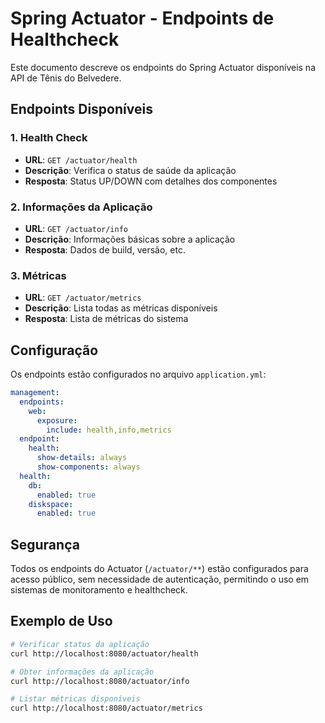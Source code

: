 # Spring Actuator - Endpoints de Healthcheck

Este documento descreve os endpoints do Spring Actuator disponíveis na API de Tênis do Belvedere.

## Endpoints Disponíveis

### 1. Health Check
- **URL**: `GET /actuator/health`
- **Descrição**: Verifica o status de saúde da aplicação
- **Resposta**: Status UP/DOWN com detalhes dos componentes

### 2. Informações da Aplicação
- **URL**: `GET /actuator/info`
- **Descrição**: Informações básicas sobre a aplicação
- **Resposta**: Dados de build, versão, etc.

### 3. Métricas
- **URL**: `GET /actuator/metrics`
- **Descrição**: Lista todas as métricas disponíveis
- **Resposta**: Lista de métricas do sistema

## Configuração

Os endpoints estão configurados no arquivo `application.yml`:

```yaml
management:
  endpoints:
    web:
      exposure:
        include: health,info,metrics
  endpoint:
    health:
      show-details: always
      show-components: always
  health:
    db:
      enabled: true
    diskspace:
      enabled: true
```

## Segurança

Todos os endpoints do Actuator (`/actuator/**`) estão configurados para acesso público, sem necessidade de autenticação, permitindo o uso em sistemas de monitoramento e healthcheck.

## Exemplo de Uso

```bash
# Verificar status da aplicação
curl http://localhost:8080/actuator/health

# Obter informações da aplicação
curl http://localhost:8080/actuator/info

# Listar métricas disponíveis
curl http://localhost:8080/actuator/metrics
```
